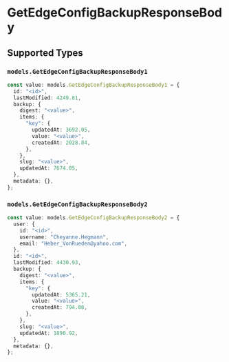 # GetEdgeConfigBackupResponseBody


## Supported Types

### `models.GetEdgeConfigBackupResponseBody1`

```typescript
const value: models.GetEdgeConfigBackupResponseBody1 = {
  id: "<id>",
  lastModified: 4249.81,
  backup: {
    digest: "<value>",
    items: {
      "key": {
        updatedAt: 3692.05,
        value: "<value>",
        createdAt: 2028.84,
      },
    },
    slug: "<value>",
    updatedAt: 7674.05,
  },
  metadata: {},
};
```

### `models.GetEdgeConfigBackupResponseBody2`

```typescript
const value: models.GetEdgeConfigBackupResponseBody2 = {
  user: {
    id: "<id>",
    username: "Cheyanne.Hegmann",
    email: "Heber_VonRueden@yahoo.com",
  },
  id: "<id>",
  lastModified: 4430.93,
  backup: {
    digest: "<value>",
    items: {
      "key": {
        updatedAt: 5365.21,
        value: "<value>",
        createdAt: 794.08,
      },
    },
    slug: "<value>",
    updatedAt: 1890.92,
  },
  metadata: {},
};
```

